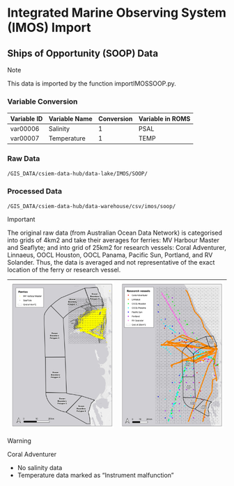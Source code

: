 # Integrated Marine Observing System (IMOS) Import

## Ships of Opportunity (SOOP) Data
> [!NOTE]
> This data is imported by the function importIMOSSOOP.py.

### Variable Conversion
| Variable ID | Variable Name | Conversion | Variable in ROMS |
| -------- | -------- | -------- | -------- |
| var00006 | Salinity | 1 | PSAL |
| var00007 | Temperature | 1 | TEMP |

### Raw Data
    /GIS_DATA/csiem-data-hub/data-lake/IMOS/SOOP/

### Processed Data
    /GIS_DATA/csiem-data-hub/data-warehouse/csv/imos/soop/

> [!IMPORTANT]
> The original raw data (from Australian Ocean Data Network) is categorised into grids of 4km2 and take their averages for ferries: MV Harbour Master and Seaflyte; and into grid of 25km2 for research vessels: Coral Adventurer, Linnaeus, OOCL Houston, OOCL Panama, Pacific Sun, Portland, and RV Solander. Thus, the data is averaged and not representative of the exact location of the ferry or research vessel.
>
> | ![Ferries Grids](Ferries_with_oceanpolygon.jpg) | ![Research Vessel Grids](Research_with_oceanpolygon.jpg) |
> |:---:|:---:|

> [!WARNING]
> Coral Adventurer
> - No salinity data
> - Temperature data marked as “Instrument malfunction”
